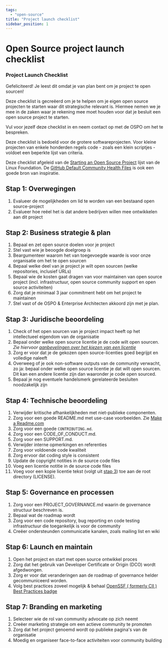 ```yaml
---
tags:
  - "open-source"
title: "Project launch checklist"
sidebar_position: 1
---
```


# Open Source project launch checklist

### Project Launch Checklist

Gefeliciteerd! Je leest dit omdat je van plan bent om je project te open sourcen!

Deze checklist is gecreëerd om je te helpen om je eigen open source projecten te starten waar dit
strategische relevant is. Hiermee nemen we je mee in de zaken waar je rekening mee moet houden voor
dat je besluit een open source project te starten.

Vul voor jezelf deze checklist in en neem contact op met de OSPO om het te bespreken.

Deze checklist is bedoeld voor de grotere softwareprojecten. Voor kleine projecten van enkele
honderden regels code - zoals een klein scriptjes - voldoet een beperkte lijst van criteria.

Deze checklist afgeleid van de [Starting an Open Source
Project](https://www.linuxfoundation.org/resources/open-source-guides/starting-an-open-source-project)
lijst van de Linux Foundation. De [GitHub Default Community Health
Files](https://docs.github.com/en/communities/setting-up-your-project-for-healthy-contributions/creating-a-default-community-health-file)
is ook een goede bron van inspiratie.

## Stap 1: Overwegingen

1. Evalueer de mogelijkheden om lid te worden van een bestaand open source-project
2. Evalueer hoe reëel het is dat andere bedrijven willen mee ontwikkelen aan dit project

## Stap 2: Business strategie & plan

1. Bepaal en zet open source doelen voor je project
2. Stel vast wie je beoogde doelgroep is
3. Beargumenteer waarom het van toegevoegde waarde is voor onze organisatie om het te open sourcen
4. Bepaal welke deel van je project je wilt open sourcen (welke repositories, inclusief URLs)
5. Bepaal wie de kosten gaat dragen van voor maintainen van open source project (incl.
   infrastructuur, open source community support en open source activiteiten)
6. Zorg dat je minimaal 3 jaar commitment hebt om het project te maintainen
7. Stel vast of de OSPO & Enterprise Architecten akkoord zijn met je plan.

## Stap 3: Juridische beoordeling

1. Check of het open sourcen van je project impact heeft op het intellectueel eigendom van de
   organisatie
2. Bepaal onder welke open source licentie je de code wilt open sourcen. _Zie hiervoor
   [aanbevelingen over het kiezen van een licentie](./open-source-software-licenties.md)_
3. Zorg er voor dat je de gekozen open source-licenties goed begrijpt en volledige naleeft
4. Overweeg of je ook non-software outputs van de community verwacht, zo ja: bepaal onder welke open
   source licentie je dat wilt open sourcen. Dit kan een andere licentie zijn dan waaronder je code
   open sourced.
5. Bepaal je nog eventuele handelsmerk gerelateerde besluiten noodzakelijk zijn

## Stap 4: Technische beoordeling

1. Verwijder kritische afhankelijkheden met niet-publieke componenten.
2. Zorg voor een goede README.md met use-case voorbeelden. Zie [Make a
   Readme.com](https://www.makeareadme.com/)
3. Zorg voor een goede `CONTRIBUTING.md`.
4. Zorg voor een CODE_OF_CONDUCT.md.
5. Zorg voor een SUPPORT.md.
6. Verwijder interne opmerkingen en referenties
7. Zorg voor voldoende code kwaliteit
8. Zorg ervoor dat coding style is consistent
9. Update de copyright notities in de source code files
10. Voeg een licentie notitie in de source code files
11. Voeg voor een kopie licentie tekst (volgt uit [stap 3](#stap-3-juridische-beoordeling)) toe aan
    de root directory (LICENSE).

## Stap 5: Governance en processen

1. Zorg voor een PROJECT_GOVERNANCE.md waarin de
   governance structuur beschreven is.
2. Bepaal wat de roadmap wordt
3. Zorg voor een code repository, bug reporting en code testing infrastructuur die toegankelijk is
   voor de community
4. Creëer ondersteunden communicatie kanalen, zoals mailing list en wiki

## Stap 6: Launch en maintain

1. Open het project en start met open source ontwikkel proces
2. Zorg dat het gebruik van Developer Certificate or Origin (DCO) wordt afgedwongen.
3. Zorg er voor dat veranderingen aan de roadmap of governance helder gecommuniceerd worden.
4. Volg best practices zoveel mogelijk & behaal [OpenSSF ( formerly CII ) Best Practices
   badge](https://bestpractices.coreinfrastructure.org/en)

## Stap 7: Branding en marketing

1. Selecteer wie de rol van community advocate op zich neemt
2. Creëer marketing strategie om een actieve community te promoten
3. Zorg dat het project genoemd wordt op publieke pagina's van de organisatie
4. Moedig en organiseer face-to-face activiteiten voor community building
